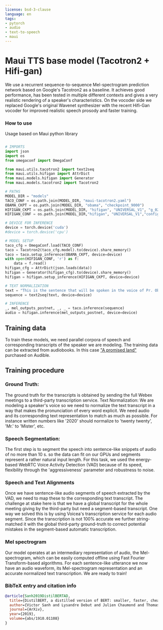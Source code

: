 ```yaml
---
license: bsd-3-clause
language: en
tags:
- pytorch
- audio
- text-to-speech
- maui
---
```


# Maui TTS base model (Tacotron2 + Hifi-gan)

We use a recurrent sequence-to-sequence Mel-spectrogram prediction network based on Google's Tacotron2 as a baseline. It achieves good performance, has been tested in multiple different contexts and gives a very realistic rendering of a speaker's characteristics. On the vocoder side we replaced Google's original Wavenet synthesizer with the recent Hifi-Gan vocoder for improved realistic speech prosody and faster training.

### How to use
Usage based on Maui python library

```python

# IMPORTS
import json
import os
from omegaconf import OmegaConf

from maui.utils.tacotron2 import text2seq
from maui.utils.hifigan import AttrDict
from maui.models.hifigan import Generator
from maui.models.tacotron2 import Tacotron2

# PATHS
MODEL_DIR = "models"
TACO_CONF = os.path.join(MODEL_DIR, "maui-tacotron2.yaml")
OBAMA_CKPT = os.path.join(MODEL_DIR, "obama", "checkpoint_9000")
HIFIGAN_CKPT = os.path.join(MODEL_DIR, "hifigan", "UNIVERSAL_V1", "g_02500000")
HIFIGAN_CONF = os.path.join(MODEL_DIR,"hifigan", "UNIVERSAL_V1","config.json")

# DEVICE FOR INFERENCE
device = torch.device('cuda')
#device = torch.device('cpu')

# MODEL SETUP
taco_cfg = OmegaConf.load(TACO_CONF)
taco = Tacotron2(taco_cfg.model).to(device).share_memory()
taco = taco.setup_inference(OBAMA_CKPT, device=device)
with open(HIFIGAN_CONF, 'r') as f:
    data = f.read()
hifigan_cfg = AttrDict(json.loads(data))
hifigan = Generator(hifigan_cfg).to(device).share_memory()
hifigan = hifigan.setup_inference(HIFIGAN_CKPT, device=device)

# TEXT NORMALIZATION
text = "This is the sentence that will be spoken in the voice of Pr. Obama"
sequence = text2seq(text, device=device)

# INFERENCE
_, mel_outputs_postnet, _, _ = taco.inference(sequence)
audio = hifigan.inference(mel_outputs_postnet, device=device)

```

## Training data

To train these models, we need parallel corpora of speech and corresponding transcripts of the speaker we are modeling. The training data can be extracted from audiobooks. In this case ["A promised land"](https://www.amazon.com/A-Promised-Land-Obama-Audiobook/dp/B08HGH9JMF) purchased on Audible.

## Training procedure

### Ground Truth: 
The ground truth for the transcripts is obtained by sending the full Webex meetings to a third-party transcription service.
Text Normalization: We are modeling a speaker's voice so we need to normalize the text transcript in a way that makes the pronunciation of every word explicit. We need audio and its corresponding text representation to match as much as possible. For instance written numbers like '2020' should normalize to 'twenty twenty', 'Mr.' to 'Mister', etc. 
### Speech Segmentation:
The first step is to segment the speech into sentence-like snippets of audio of no more than 10 s. so the data can fit on our GPUs and segments represent a rather natural input length. For this task, we used the energy-based WebRTC Voice Activity Detection (VAD) because of its speed, flexibility through the 'aggressiveness' parameter and robustness to noise.
### Speech and Text Alignments
Once we have sentence-like audio segments of speech extracted by the VAD, we need to map these to the corresponding text transcript. The challenge at stake here is that we have a global transcript for the whole meeting giving by the third-party but need a segment-based transcript. One way we solved this is by using Voicea's transcription service for each audio segment. Since the transcription is not 100% accurate we further string-matched it with the global third-party ground-truth to correct potential mistakes in the segment-based automatic transcription.
### Mel spectrogram
Our model operates at an intermediary representation of audio, the Mel-spectrogram, which can be easily computed offline using Fast Fourier Transform-based algorithms.
For each sentence-like utterance we now have an audio waveform, its Mel-spectrogram representation and an accurate normalized text transcription. We are ready to train!

### BibTeX entry and citation info

```bibtex
@article{Sanh2019DistilBERTAD,
  title={DistilBERT, a distilled version of BERT: smaller, faster, cheaper and lighter},
  author={Victor Sanh and Lysandre Debut and Julien Chaumond and Thomas Wolf},
  journal={ArXiv},
  year={2019},
  volume={abs/1910.01108}
}
```